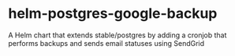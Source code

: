 # helm-postgres-google-backup
A Helm chart that extends stable/postgres by adding a cronjob that performs backups and sends email statuses using SendGrid
